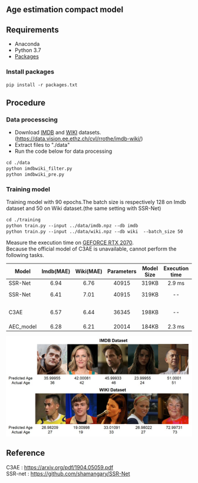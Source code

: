 ## Age estimation compact model

## Requirements
* Anaconda
* Python 3.7
* [Packages](https://github.com/Soyuen/age_estimation_compact_model/blob/main/packages.txt)

### Install packages
```
pip install -r packages.txt
```
## Procedure
### Data processcing
* Download [IMDB](https://data.vision.ee.ethz.ch/cvl/rrothe/imdb-wiki/static/imdb_crop.tar) and [WIKI](https://data.vision.ee.ethz.ch/cvl/rrothe/imdb-wiki/static/wiki_crop.tar) datasets.(https://data.vision.ee.ethz.ch/cvl/rrothe/imdb-wiki/)
* Extract files to "./data"
* Run the code below for data processing

```
cd ./data
python imdbwiki_filter.py
python imdbwiki_pre.py
```
### Training  model
Training model with 90 epochs.The batch size is respectively 128 on Imdb dataset and 50 on Wiki dataset.(the same setting with SSR-Net)
```
cd ./training
python train.py --input ../data/imdb.npz --db imdb
python train.py --input ../data/wiki.npz --db wiki  --batch_size 50
```

Measure the execution time on [GEFORCE RTX 2070](https://www.nvidia.com/en-us/geforce/graphics-cards/rtx-2070/).  
Because the official model of C3AE is unavailable, cannot perform the following tasks.


|  Model  | Imdb(MAE)  | Wiki(MAE)  | Parameters |Model Size|Execution time|                        |
|---------|:----------:|:----------:|:----------:|:--------:|:------------:|:-----------------------|
|SSR-Net  |   6.94     |    6.76    |   40915    |  319KB   |  2.9 ms      |original                |
|SSR-Net  |   6.41     |    7.01    |   40915    |  319KB   |   --         |new data proccessing    |
|C3AE     |   6.57     |    6.44    |   36345    |  198KB   |   --         |Plain model(from papper)|
|AEC_model|   6.28     |    6.21    |   20014    |  184KB   |  2.3 ms      |our model               |
 
![result](https://github.com/Soyuen/age_estimation_compact_model/blob/main/image/image.jpg)
## Reference
C3AE : https://arxiv.org/pdf/1904.05059.pdf  
SSR-net : https://github.com/shamangary/SSR-Net
